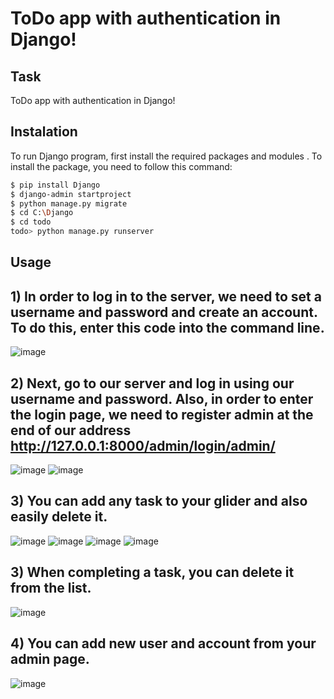 # ToDo app with authentication in Django!
## Task
ToDo app with authentication in Django!
## Instalation
To run Django program, first install the required packages and modules . To install the package, you need to follow this command:

```bash
$ pip install Django
$ django-admin startproject
$ python manage.py migrate
$ cd C:\Django 
$ cd todo
todo> python manage.py runserver
```
## Usage
## 1)  In order to log in to the server, we need to set a username and password and create an account. To do this, enter this code into the command line.
![image](https://user-images.githubusercontent.com/93276431/149786035-0e9b8dd3-55da-4aa5-95c8-3942d01a79f6.png)
## 2) Next, go to our server and log in using our username and password. Also, in order to enter the login page, we need to register admin at the end of our address http://127.0.0.1:8000/admin/login/admin/
![image](https://user-images.githubusercontent.com/93276431/149786339-d377afc8-67df-4957-b5df-66d37dff3ee2.png)
![image](https://user-images.githubusercontent.com/93276431/149786453-cb197b5d-5586-4d21-aac5-68e87d4e8fd2.png)
## 3) You can add any task to your glider and also easily delete it. 
![image](https://user-images.githubusercontent.com/93276431/149787102-c686c17c-c647-456f-b4c4-0576c3f1dff3.png)
![image](https://user-images.githubusercontent.com/93276431/149787493-dd37eb09-bb8c-49bf-b15f-afd1b237e495.png)
![image](https://user-images.githubusercontent.com/93276431/149787588-d7b5833f-f908-4bd4-8eca-ccdb42df2300.png)
![image](https://user-images.githubusercontent.com/93276431/149787693-5d86b6cc-be23-4857-9d5f-b9a5b6dfd263.png)
## 3)  When completing a task, you can delete it from the list. 
![image](https://user-images.githubusercontent.com/93276431/149788152-a3ead994-3a13-495e-ace5-b9cd0e16ac98.png)
## 4) You can add new user and account from your admin page.
![image](https://user-images.githubusercontent.com/93276431/149790015-85688361-d926-4069-aaca-24460069e899.png)


